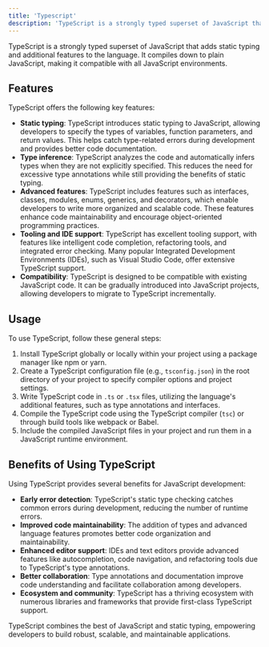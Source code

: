 ```yaml
---
title: 'Typescript'
description: 'TypeScript is a strongly typed superset of JavaScript that adds static typing and additional features to the language.'
---
```


TypeScript is a strongly typed superset of JavaScript that adds static typing and additional features to the language. It compiles down to plain JavaScript, making it compatible with all JavaScript environments.

## Features

TypeScript offers the following key features:

- **Static typing**: TypeScript introduces static typing to JavaScript, allowing developers to specify the types of variables, function parameters, and return values. This helps catch type-related errors during development and provides better code documentation.
- **Type inference**: TypeScript analyzes the code and automatically infers types when they are not explicitly specified. This reduces the need for excessive type annotations while still providing the benefits of static typing.
- **Advanced features**: TypeScript includes features such as interfaces, classes, modules, enums, generics, and decorators, which enable developers to write more organized and scalable code. These features enhance code maintainability and encourage object-oriented programming practices.
- **Tooling and IDE support**: TypeScript has excellent tooling support, with features like intelligent code completion, refactoring tools, and integrated error checking. Many popular Integrated Development Environments (IDEs), such as Visual Studio Code, offer extensive TypeScript support.
- **Compatibility**: TypeScript is designed to be compatible with existing JavaScript code. It can be gradually introduced into JavaScript projects, allowing developers to migrate to TypeScript incrementally.

## Usage

To use TypeScript, follow these general steps:

1. Install TypeScript globally or locally within your project using a package manager like npm or yarn.
2. Create a TypeScript configuration file (e.g., `tsconfig.json`) in the root directory of your project to specify compiler options and project settings.
3. Write TypeScript code in `.ts` or `.tsx` files, utilizing the language's additional features, such as type annotations and interfaces.
4. Compile the TypeScript code using the TypeScript compiler (`tsc`) or through build tools like webpack or Babel.
5. Include the compiled JavaScript files in your project and run them in a JavaScript runtime environment.

## Benefits of Using TypeScript

Using TypeScript provides several benefits for JavaScript development:

- **Early error detection**: TypeScript's static type checking catches common errors during development, reducing the number of runtime errors.
- **Improved code maintainability**: The addition of types and advanced language features promotes better code organization and maintainability.
- **Enhanced editor support**: IDEs and text editors provide advanced features like autocompletion, code navigation, and refactoring tools due to TypeScript's type annotations.
- **Better collaboration**: Type annotations and documentation improve code understanding and facilitate collaboration among developers.
- **Ecosystem and community**: TypeScript has a thriving ecosystem with numerous libraries and frameworks that provide first-class TypeScript support.

TypeScript combines the best of JavaScript and static typing, empowering developers to build robust, scalable, and maintainable applications.
